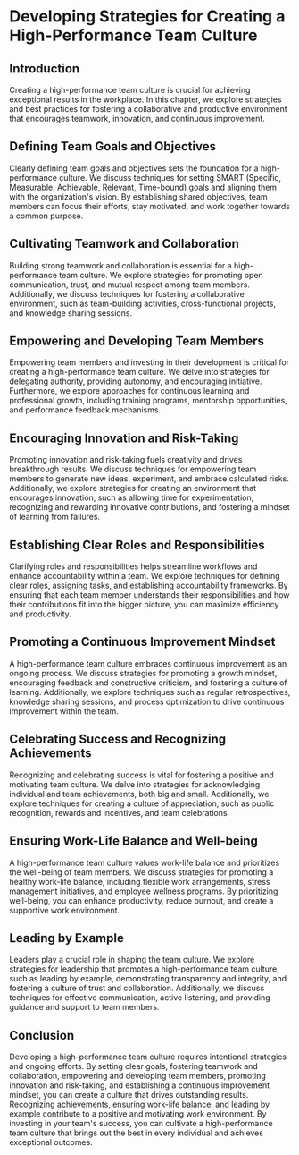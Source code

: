 # Developing Strategies for Creating a High-Performance Team Culture

## Introduction

Creating a high-performance team culture is crucial for achieving exceptional results in the workplace. In this chapter, we explore strategies and best practices for fostering a collaborative and productive environment that encourages teamwork, innovation, and continuous improvement.

## Defining Team Goals and Objectives

Clearly defining team goals and objectives sets the foundation for a high-performance culture. We discuss techniques for setting SMART (Specific, Measurable, Achievable, Relevant, Time-bound) goals and aligning them with the organization's vision. By establishing shared objectives, team members can focus their efforts, stay motivated, and work together towards a common purpose.

## Cultivating Teamwork and Collaboration

Building strong teamwork and collaboration is essential for a high-performance team culture. We explore strategies for promoting open communication, trust, and mutual respect among team members. Additionally, we discuss techniques for fostering a collaborative environment, such as team-building activities, cross-functional projects, and knowledge sharing sessions.

## Empowering and Developing Team Members

Empowering team members and investing in their development is critical for creating a high-performance team culture. We delve into strategies for delegating authority, providing autonomy, and encouraging initiative. Furthermore, we explore approaches for continuous learning and professional growth, including training programs, mentorship opportunities, and performance feedback mechanisms.

## Encouraging Innovation and Risk-Taking

Promoting innovation and risk-taking fuels creativity and drives breakthrough results. We discuss techniques for empowering team members to generate new ideas, experiment, and embrace calculated risks. Additionally, we explore strategies for creating an environment that encourages innovation, such as allowing time for experimentation, recognizing and rewarding innovative contributions, and fostering a mindset of learning from failures.

## Establishing Clear Roles and Responsibilities

Clarifying roles and responsibilities helps streamline workflows and enhance accountability within a team. We explore techniques for defining clear roles, assigning tasks, and establishing accountability frameworks. By ensuring that each team member understands their responsibilities and how their contributions fit into the bigger picture, you can maximize efficiency and productivity.

## Promoting a Continuous Improvement Mindset

A high-performance team culture embraces continuous improvement as an ongoing process. We discuss strategies for promoting a growth mindset, encouraging feedback and constructive criticism, and fostering a culture of learning. Additionally, we explore techniques such as regular retrospectives, knowledge sharing sessions, and process optimization to drive continuous improvement within the team.

## Celebrating Success and Recognizing Achievements

Recognizing and celebrating success is vital for fostering a positive and motivating team culture. We delve into strategies for acknowledging individual and team achievements, both big and small. Additionally, we explore techniques for creating a culture of appreciation, such as public recognition, rewards and incentives, and team celebrations.

## Ensuring Work-Life Balance and Well-being

A high-performance team culture values work-life balance and prioritizes the well-being of team members. We discuss strategies for promoting a healthy work-life balance, including flexible work arrangements, stress management initiatives, and employee wellness programs. By prioritizing well-being, you can enhance productivity, reduce burnout, and create a supportive work environment.

## Leading by Example

Leaders play a crucial role in shaping the team culture. We explore strategies for leadership that promotes a high-performance team culture, such as leading by example, demonstrating transparency and integrity, and fostering a culture of trust and collaboration. Additionally, we discuss techniques for effective communication, active listening, and providing guidance and support to team members.

## Conclusion

Developing a high-performance team culture requires intentional strategies and ongoing efforts. By setting clear goals, fostering teamwork and collaboration, empowering and developing team members, promoting innovation and risk-taking, and establishing a continuous improvement mindset, you can create a culture that drives outstanding results. Recognizing achievements, ensuring work-life balance, and leading by example contribute to a positive and motivating work environment. By investing in your team's success, you can cultivate a high-performance team culture that brings out the best in every individual and achieves exceptional outcomes.
